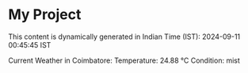 # My Project

This content is dynamically generated in Indian Time (IST): 2024-09-11 00:45:45 IST


Current Weather in Coimbatore:
Temperature: 24.88 °C
Condition: mist
